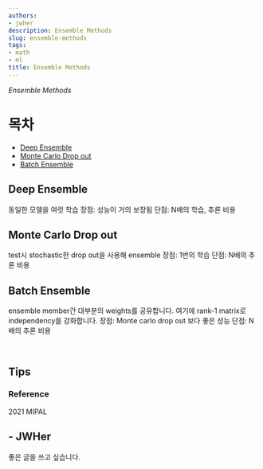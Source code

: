 ```yaml
---
authors:
- jwher
description: Ensemble Methods
slug: ensemble-methods
tags:
- math
- ml
title: Ensemble Methods
---
```


*Ensemble Methods*
<!--truncate-->

# 목차
* [Deep Ensemble](#deep-ensemble)
* [Monte Carlo Drop out](#monte-carlo-drop-out)
* [Batch Ensemble](#batch-ensemble)

## Deep Ensemble
동일한 모델을 여럿 학습
장점: 성능이 거의 보장됨
단점: N배의 학습, 추론 비용

## Monte Carlo Drop out
test시 stochastic한 drop out을 사용해 ensemble
장점: 1번의 학습
단점: N배의 추론 비용

## Batch Ensemble
ensemble member간 대부분의 weights를 공유합니다.
여기에 rank-1 matrix로 independency를 강화합니다.
장점: Monte carlo drop out 보다 좋은 성능
단점: N배의 추론 비용

<br/>

## Tips

### Reference
2021 MIPAL

## - JWHer
좋은 글을 쓰고 싶습니다.

<!-- update log -->
<!--
본문에 추가할 내용을 적는다.
-->
